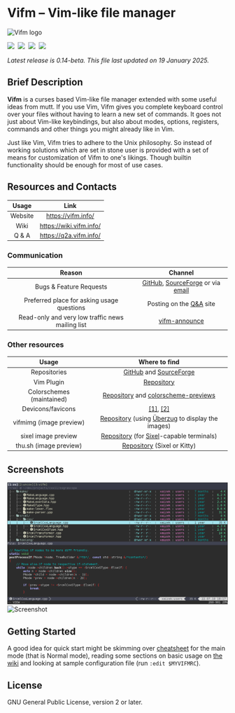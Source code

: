 # Vifm – Vim-like file manager

![Vifm logo](data/graphics/vifm-96px.png)

[![][AA]][A]  [![][FF]][F]  [![][UU]][U]  [![][SS]][S]

_Latest release is 0.14-beta.  This file last updated on 19 January 2025._

## Brief Description ##

**Vifm** is a curses based Vim-like file manager extended with some useful
ideas from mutt.  If you use Vim, Vifm gives you complete keyboard control
over your files without having to learn a new set of commands.  It goes not
just about Vim-like keybindings, but also about modes, options, registers,
commands and other things you might already like in Vim.

Just like Vim, Vifm tries to adhere to the Unix philosophy.  So instead of
working solutions which are set in stone user is provided with a set of
means for customization of Vifm to one's likings.  Though builtin
functionality should be enough for most of use cases.

## Resources and Contacts ##

| Usage   | Link
| :---:   | :--:
| Website | https://vifm.info/
| Wiki    | https://wiki.vifm.info/
| Q & A   | https://q2a.vifm.info/

### Communication ###

| Reason                                           | Channel
| :----:                                           | :-----:
| Bugs & Feature Requests                          | [GitHub][bugs-gh], [SourceForge][bugs-sf] or via [email]
| Preferred place for asking usage questions       | Posting on the [Q&A] site
| Read-only and very low traffic news mailing list | [vifm-announce]

### Other resources ###

| Usage                     | Where to find
| :---:                     | :-----------:
| Repositories              | [GitHub][repo-gh] and [SourceForge][repo-sf]
| Vim Plugin                | [Repository][vim-plugin]
| Colorschemes (maintained) | [Repository][colors] and [colorscheme-previews]
| Devicons/favicons         | [[1]][devicons-1], [[2]][devicons-2]
| vifmimg (image preview)   | [Repository][vifmimg] (using [Überzug] to display the images)
| sixel image preview       | [Repository][sixel-preview] (for [Sixel]-capable terminals)
| thu.sh (image preview)    | [Repository][thu.sh] (Sixel or Kitty)

## Screenshots ##

![Screenshot](data/graphics/screenshot.png)
![Screenshot](data/graphics/screenshot2.png)

## Getting Started ##

A good idea for quick start might be skimming over [cheatsheet] for the main
mode (that is Normal mode), reading some sections on basic usage on
[the wiki][wiki-manual] and looking at sample configuration file (run
`:edit $MYVIFMRC`).

## License ##

GNU General Public License, version 2 or later.

[Q&A]: https://q2a.vifm.info/
[email]: mailto:xaizek@posteo.net
[vifm-announce]: https://lists.sourceforge.net/lists/listinfo/vifm-announce
[vim-plugin]: https://github.com/vifm/vifm.vim
[colors]: https://github.com/vifm/vifm-colors
[colorscheme-previews]: https://vifm.info/colorschemes.shtml
[devicons-1]: https://github.com/cirala/vifm_devicons
[devicons-2]: https://github.com/yanzhang0219/dotfiles/tree/master/.config/vifm
[vifmimg]: https://github.com/cirala/vifmimg
[sixel-preview]: https://github.com/eylles/vifm-sixel-preview
[thu.sh]: https://github.com/iambumblehead/thu.sh
[Überzug]: https://github.com/jstkdng/ueberzugpp/
[bugs-gh]: https://github.com/vifm/vifm/issues
[bugs-sf]: https://sourceforge.net/p/vifm/_list/tickets
[repo-gh]: https://github.com/vifm/vifm
[repo-sf]: https://sourceforge.net/projects/vifm/
[cheatsheet]: https://vifm.info/cheatsheets.shtml
[wiki-manual]: https://wiki.vifm.info/index.php?title=Manual
[Sixel]: https://www.arewesixelyet.com/

[AA]: https://ci.appveyor.com/api/projects/status/ywfhdev1l3so1f5e/branch/master?svg=true
[A]: https://ci.appveyor.com/project/xaizek/vifm/branch/master
[FF]: http://ci.vifm.info/badges/svg/master
[F]: http://ci.vifm.info/
[UU]: http://cov.vifm.info/badges/svg/master
[U]: http://cov.vifm.info/branches/master
[SS]: https://scan.coverity.com/projects/699/badge.svg
[S]: https://scan.coverity.com/projects/vifm-vifm
